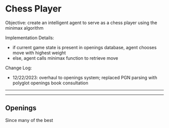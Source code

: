 # Chess Player

Objective: create an intelligent agent to serve as a chess player using the minimax algorithm 

Implementation Details: 
- if current game state is present in openings database, agent chooses move with highest weight
- else, agent calls minimax function to retrieve move

Change Log: 
- 12/22/2023: overhaul to openings system; replaced PGN parsing with polyglot openings book consultation

---------------------
__________________________________________________________________________________________________________

## Openings

Since many of the best 


